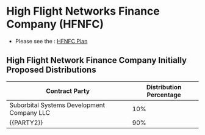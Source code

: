 # High Flight Networks Finance Company (HFNFC)

- Please see the : [HFNFC Plan](https://plan.hfnfc.net)

## High Flight Network Finance Company Initially Proposed Distributions

| Contract Party                             | Distribution Percentage |
| ------------------------------------------ | ----------------------- |
| Suborbital Systems Development Company LLC | 10%                     |
| {{PARTY2}}                                 | 90%                     |
